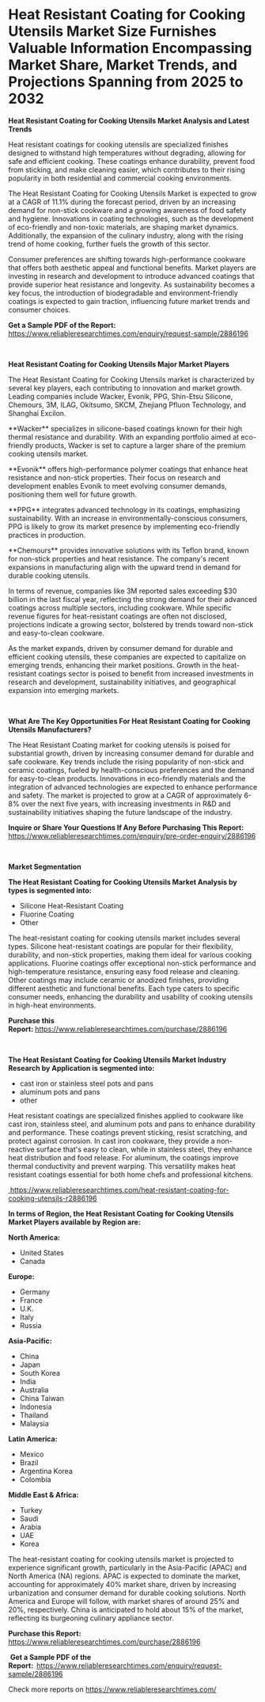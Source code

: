 <p><h1>Heat Resistant Coating for Cooking Utensils Market Size Furnishes Valuable Information Encompassing Market Share, Market Trends, and Projections Spanning from 2025 to 2032</h1></p><p><strong>Heat Resistant Coating for Cooking Utensils Market Analysis and Latest Trends</strong></p>
<p><p>Heat resistant coatings for cooking utensils are specialized finishes designed to withstand high temperatures without degrading, allowing for safe and efficient cooking. These coatings enhance durability, prevent food from sticking, and make cleaning easier, which contributes to their rising popularity in both residential and commercial cooking environments.</p><p>The Heat Resistant Coating for Cooking Utensils Market is expected to grow at a CAGR of 11.1% during the forecast period, driven by an increasing demand for non-stick cookware and a growing awareness of food safety and hygiene. Innovations in coating technologies, such as the development of eco-friendly and non-toxic materials, are shaping market dynamics. Additionally, the expansion of the culinary industry, along with the rising trend of home cooking, further fuels the growth of this sector.</p><p>Consumer preferences are shifting towards high-performance cookware that offers both aesthetic appeal and functional benefits. Market players are investing in research and development to introduce advanced coatings that provide superior heat resistance and longevity. As sustainability becomes a key focus, the introduction of biodegradable and environment-friendly coatings is expected to gain traction, influencing future market trends and consumer choices.</p></p>
<p><strong>Get a Sample PDF of the Report:&nbsp;</strong> <a href="https://www.reliableresearchtimes.com/enquiry/request-sample/2886196?utm_campaign=3354&utm_medium=2&utm_source=Github&utm_content=ia&utm_term=13032025&utm_id=heat-resistant-coating-for-cooking-utensils">https://www.reliableresearchtimes.com/enquiry/request-sample/2886196</a></p>
<p>&nbsp;</p>
<p><strong>Heat Resistant Coating for Cooking Utensils Major Market Players</strong></p>
<p><p>The Heat Resistant Coating for Cooking Utensils market is characterized by several key players, each contributing to innovation and market growth. Leading companies include Wacker, Evonik, PPG, Shin-Etsu Silicone, Chemours, 3M, ILAG, Okitsumo, SKCM, Zhejiang Pfluon Technology, and Shanghai Excilon.</p><p>**Wacker** specializes in silicone-based coatings known for their high thermal resistance and durability. With an expanding portfolio aimed at eco-friendly products, Wacker is set to capture a larger share of the premium cooking utensils market. </p><p>**Evonik** offers high-performance polymer coatings that enhance heat resistance and non-stick properties. Their focus on research and development enables Evonik to meet evolving consumer demands, positioning them well for future growth.</p><p>**PPG** integrates advanced technology in its coatings, emphasizing sustainability. With an increase in environmentally-conscious consumers, PPG is likely to grow its market presence by implementing eco-friendly practices in production.</p><p>**Chemours** provides innovative solutions with its Teflon brand, known for non-stick properties and heat resistance. The company's recent expansions in manufacturing align with the upward trend in demand for durable cooking utensils.</p><p>In terms of revenue, companies like 3M reported sales exceeding $30 billion in the last fiscal year, reflecting the strong demand for their advanced coatings across multiple sectors, including cookware. While specific revenue figures for heat-resistant coatings are often not disclosed, projections indicate a growing sector, bolstered by trends toward non-stick and easy-to-clean cookware.</p><p>As the market expands, driven by consumer demand for durable and efficient cooking utensils, these companies are expected to capitalize on emerging trends, enhancing their market positions. Growth in the heat-resistant coatings sector is poised to benefit from increased investments in research and development, sustainability initiatives, and geographical expansion into emerging markets.</p></p>
<p>&nbsp;</p>
<p><strong>What Are The Key Opportunities For Heat Resistant Coating for Cooking Utensils Manufacturers?</strong></p>
<p><p>The Heat Resistant Coating market for cooking utensils is poised for substantial growth, driven by increasing consumer demand for durable and safe cookware. Key trends include the rising popularity of non-stick and ceramic coatings, fueled by health-conscious preferences and the demand for easy-to-clean products. Innovations in eco-friendly materials and the integration of advanced technologies are expected to enhance performance and safety. The market is projected to grow at a CAGR of approximately 6-8% over the next five years, with increasing investments in R&D and sustainability initiatives shaping the future landscape of the industry.</p></p>
<p><strong>Inquire or Share Your Questions If Any Before Purchasing This Report:</strong> <a href="https://www.reliableresearchtimes.com/enquiry/pre-order-enquiry/2886196?utm_campaign=3354&utm_medium=2&utm_source=Github&utm_content=ia&utm_term=13032025&utm_id=heat-resistant-coating-for-cooking-utensils">https://www.reliableresearchtimes.com/enquiry/pre-order-enquiry/2886196</a></p>
<p>&nbsp;</p>
<p><strong>Market Segmentation</strong></p>
<p><strong>The Heat Resistant Coating for Cooking Utensils Market Analysis by types is segmented into:</strong></p>
<p><ul><li>Silicone Heat-Resistant Coating</li><li>Fluorine Coating</li><li>Other</li></ul></p>
<p><p>The heat-resistant coating for cooking utensils market includes several types. Silicone heat-resistant coatings are popular for their flexibility, durability, and non-stick properties, making them ideal for various cooking applications. Fluorine coatings offer exceptional non-stick performance and high-temperature resistance, ensuring easy food release and cleaning. Other coatings may include ceramic or anodized finishes, providing different aesthetic and functional benefits. Each type caters to specific consumer needs, enhancing the durability and usability of cooking utensils in high-heat environments.</p></p>
<p><strong>Purchase this Report:&nbsp;</strong><a href="https://www.reliableresearchtimes.com/purchase/2886196?utm_campaign=3354&utm_medium=2&utm_source=Github&utm_content=ia&utm_term=13032025&utm_id=heat-resistant-coating-for-cooking-utensils">https://www.reliableresearchtimes.com/purchase/2886196</a></p>
<p>&nbsp;</p>
<p><strong>The Heat Resistant Coating for Cooking Utensils Market Industry Research by Application is segmented into:</strong></p>
<p><ul><li>cast iron or stainless steel pots and pans</li><li>aluminum pots and pans</li><li>other</li></ul></p>
<p><p>Heat resistant coatings are specialized finishes applied to cookware like cast iron, stainless steel, and aluminum pots and pans to enhance durability and performance. These coatings prevent sticking, resist scratching, and protect against corrosion. In cast iron cookware, they provide a non-reactive surface that's easy to clean, while in stainless steel, they enhance heat distribution and food release. For aluminum, the coatings improve thermal conductivity and prevent warping. This versatility makes heat resistant coatings essential for both home chefs and professional kitchens.</p></p>
<p><a href="https://www.reliableresearchtimes.com/heat-resistant-coating-for-cooking-utensils-r2886196?utm_campaign=3354&utm_medium=2&utm_source=Github&utm_content=ia&utm_term=13032025&utm_id=heat-resistant-coating-for-cooking-utensils">&nbsp;https://www.reliableresearchtimes.com/heat-resistant-coating-for-cooking-utensils-r2886196</a></p>
<p><strong>In terms of Region, the Heat Resistant Coating for Cooking Utensils Market Players available by Region are:</strong></p>
<p>
    <p> <strong> North America: </strong>
        <ul>
            <li>United States</li>
            <li>Canada</li>
        </ul>
        </p> 
    <p> <strong> Europe: </strong>
        <ul>
            <li>Germany</li>
            <li>France</li>
            <li>U.K.</li>
            <li>Italy</li>
            <li>Russia</li>
        </ul>
        </p> 
    <p> <strong> Asia-Pacific: </strong>
        <ul>
            <li>China</li>
            <li>Japan</li>
            <li>South Korea</li>
            <li>India</li>
            <li>Australia</li>
            <li>China Taiwan</li>
            <li>Indonesia</li>
            <li>Thailand</li>
            <li>Malaysia</li>
        </ul>
        </p> 
    <p> <strong> Latin America: </strong>
        <ul>
            <li>Mexico</li>
            <li>Brazil</li>
            <li>Argentina Korea</li>
            <li>Colombia</li>
        </ul>
        </p> 
    <p> <strong> Middle East & Africa: </strong>
        <ul>
            <li>Turkey</li>
            <li>Saudi</li>
            <li>Arabia</li>
            <li>UAE</li>
            <li>Korea</li>
        </ul>
    </p>
    </p>
<p><p>The heat-resistant coating for cooking utensils market is projected to experience significant growth, particularly in the Asia-Pacific (APAC) and North America (NA) regions. APAC is expected to dominate the market, accounting for approximately 40% market share, driven by increasing urbanization and consumer demand for durable cooking solutions. North America and Europe will follow, with market shares of around 25% and 20%, respectively. China is anticipated to hold about 15% of the market, reflecting its burgeoning culinary appliance sector.</p></p>
<p><strong>Purchase this Report: </strong><a href="https://www.reliableresearchtimes.com/purchase/2886196?utm_campaign=3354&utm_medium=2&utm_source=Github&utm_content=ia&utm_term=13032025&utm_id=heat-resistant-coating-for-cooking-utensils">https://www.reliableresearchtimes.com/purchase/2886196</a></p>
<p>&nbsp;<strong>Get a Sample PDF of the Report:&nbsp;&nbsp;</strong><a href="https://www.reliableresearchtimes.com/enquiry/request-sample/2886196?utm_campaign=3354&utm_medium=2&utm_source=Github&utm_content=ia&utm_term=13032025&utm_id=heat-resistant-coating-for-cooking-utensils">https://www.reliableresearchtimes.com/enquiry/request-sample/2886196</a></p>
<p><strong></strong></p>
<p>Check more reports on <a href="https://www.reliableresearchtimes.com/?utm_campaign=3354&utm_medium=2&utm_source=Github&utm_content=ia&utm_term=13032025&utm_id=heat-resistant-coating-for-cooking-utensils">https://www.reliableresearchtimes.com/</a></p>
